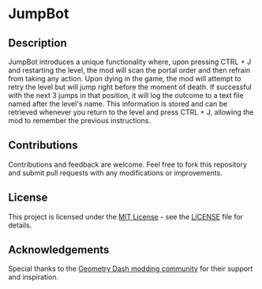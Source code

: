 # JumpBot

## Description
JumpBot introduces a unique functionality where, upon pressing CTRL + J and restarting the level, the mod will scan the portal order and then refrain from taking any action. Upon dying in the game, the mod will attempt to retry the level but will jump right before the moment of death. If successful with the next 3 jumps in that position, it will log the outcome to a text file named after the level's name. This information is stored and can be retrieved whenever you return to the level and press CTRL + J, allowing the mod to remember the previous instructions.

## Contributions
Contributions and feedback are welcome. Feel free to fork this repository and submit pull requests with any modifications or improvements.

## License
This project is licensed under the [MIT License](https://opensource.org/licenses/MIT) - see the [LICENSE](LICENSE) file for details.

## Acknowledgements
Special thanks to the [Geometry Dash modding community](discord.gg/geometrydash) for their support and inspiration.
